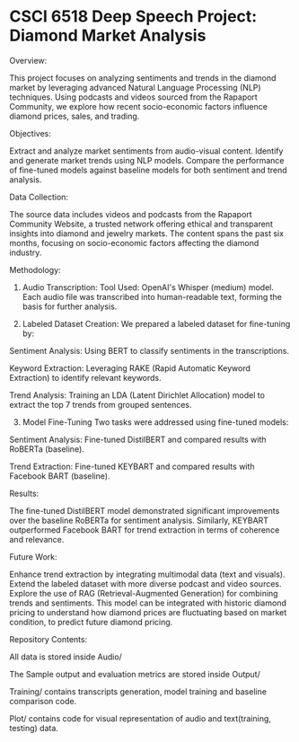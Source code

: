 # CSCI 6518 Deep Speech Project: Diamond Market Analysis

Overview:

This project focuses on analyzing sentiments and trends in the diamond market by leveraging advanced Natural Language Processing (NLP) techniques. Using podcasts and videos sourced from the Rapaport Community, we explore how recent socio-economic factors influence diamond prices, sales, and trading.

Objectives:

Extract and analyze market sentiments from audio-visual content.
Identify and generate market trends using NLP models.
Compare the performance of fine-tuned models against baseline models for both sentiment and trend analysis.

Data Collection:

The source data includes videos and podcasts from the Rapaport Community Website, a trusted network offering ethical and transparent insights into diamond and jewelry markets. The content spans the past six months, focusing on socio-economic factors affecting the diamond industry.

Methodology:

1. Audio Transcription:
Tool Used: OpenAI's Whisper (medium) model.
Each audio file was transcribed into human-readable text, forming the basis for further analysis.

2. Labeled Dataset Creation:
We prepared a labeled dataset for fine-tuning by:

Sentiment Analysis: 
Using BERT to classify sentiments in the transcriptions.

Keyword Extraction: 
Leveraging RAKE (Rapid Automatic Keyword Extraction) to identify relevant keywords.

Trend Analysis: 
Training an LDA (Latent Dirichlet Allocation) model to extract the top 7 trends from grouped sentences.

3. Model Fine-Tuning
Two tasks were addressed using fine-tuned models:

Sentiment Analysis: 
Fine-tuned DistilBERT and compared results with RoBERTa (baseline).

Trend Extraction: 
Fine-tuned KEYBART and compared results with Facebook BART (baseline).

Results:

The fine-tuned DistilBERT model demonstrated significant improvements over the baseline RoBERTa for sentiment analysis.
Similarly, KEYBART outperformed Facebook BART for trend extraction in terms of coherence and relevance.

Future Work:

Enhance trend extraction by integrating multimodal data (text and visuals).
Extend the labeled dataset with more diverse podcast and video sources.
Explore the use of RAG (Retrieval-Augmented Generation) for combining trends and sentiments.
This model can be integrated with historic diamond pricing to understand how diamond prices are fluctuating based on market condition, to predict future diamond pricing.

Repository Contents:

All data is stored inside Audio/ 

The Sample output and evaluation metrics are stored inside Output/ 

Training/ contains transcripts generation, model training and baseline comparison code.

Plot/ contains code for visual representation of audio and text(training, testing) data.
